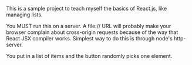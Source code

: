 This is a sample project to teach myself the basics of React.js, like 
managing lists.

You MUST run this on a server.  A file:// URL will probably make your browser complain about cross-origin requests because of the way that React JSX compiler works.  Simplest way to do this is through node's http-server.

You put in a list of items and the button randomly picks one element.
